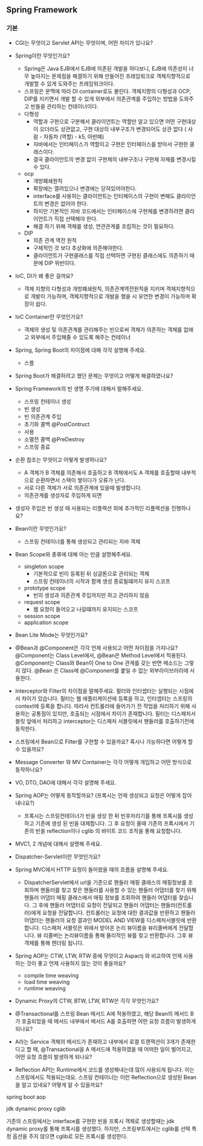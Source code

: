 ## Spring Framework

### 기본

- CGI는 무엇이고 Servlet API는 무엇이며, 어떤 차이가 있나요?
- Spring이란 무엇인가요?
    - Spring은 Java EJB에서 EJB에 의존된 개발을 하다보니, EJB에 의존성이 너무 높아지는 문제점을 해결하기 위해 만들어진 프레임워크로 객체지향적으로 개발할 수 있게 도와주는 프레임워크이다.
    - 스프링은 문맥에 따라 DI container로도 불린다. 객체지향의 다형성과 OCP, DIP를 지키면서 개발 할 수 있게 외부에서 의존관계를 주입하는 방법을 도와주고 빈들을 관리하는 컨테이너이다.
    - 다형성
        - 역할과 구현으로 구분해서 클라이언트는 역할만 알고 있으면 어떤 구현대상이 오더라도 상관없고, 구현 대상의 내부구조가 변경되어도 상관 없다 ( 사람 - 자동차 (역할) - k5, 아반뗴)
        - 자바에서는 인터페이스가 역할이고 구현은 인터페이스를 받아서 구현한 클래스이다.
        - 결국 클라이언트의 변경 없이 구현체의 내부구조나 구현체 자체를 변경시킬 수 있다.
    - ocp
        - 개방폐쇄원칙
        - 확장에는 열려있으나 변경에는 닫혀있어야한다.
        - interface를 사용하는 클라이언트는 인터페이스의 구현이 변해도 클라이언트의 변경은 없어야 한다.
        - 하지만 기본적인 자바 코드에서는 인터페이스에 구현체를 변경하려면 클라이언트가 직접 선택해야 한다.
        - 해결 하기 위해 객체를 생성, 연관관계를 조립하는 것이 필요하다.
    - DIP
        - 의존 관계 역전 원칙
        - 구체적인 것 보다 추상화에 의존해야한다.
        - 클라이언트가 구현클래스를 직접 선택하면 구현된 클래스에도 의존하기 때문에 DIP 위반이다.

- IoC, DI가 왜 좋은 걸까요?
    - 객체 지향의 다형성과 개방폐쇄원칙, 의존관계역전원칙을 지키며 객체지향적으로 개발이 가능하며, 객체지향적으로 개발을 했을 시 유연한 변경이 가능하며 확장이 쉽다.
- IoC Container란 무엇인가요?
    - 객체의 생성 및 의존관계를 관리해주는 빈으로써 객체가 의존하는 객체를 없애고 외부에서 주입해줄 수 있도록 해주는 컨테이너

- Spring, Spring Boot의 차이점에 대해 각각 설명해 주세요.
    - 스플
- Spring Boot가 해결하려고 했던 문제는 무엇이고 어떻게 해결하였나요?
- Spring Framework의 빈 생명 주기에 대해서 말해주세요.
    - 스프링 컨테이너 생성
    - 빈 생성
    - 빈 의존관계 주입
    - 초기화 콜백 @PostContruct
    - 사용
    - 소멸전 콜백 @PreDestroy
    - 스프링 종료
- 순환 참조는 무엇이고 어떻게 발생하나요?
    - A 객체가 B 객체를 의존해서 호출하고 B 객체에서도 A 객체를 호출할때 내부적으로 순환하면서 스택이 쌓이다가 오류가 난다.
    - 서로 다른 객체가 서로 의존관계에 있을때 발생합니다.
    - 의존관계를 생성자로 주입하게 되면 
- 생성자 주입은 빈 생성 때 사용되는 리플랙션 외에 추가적인 리플랙션을 진행하나요?
- Bean이란 무엇인가요?
    - 스프링 컨테이너를 통해 생성되고 관리되는 자바 객체 
- Bean Scope와 종류에 대해 아는 만큼 설명해주세요.
    - singleton scope
        - 기본적으로 빈이 등록된 뒤 싱글톤으로 관리되는 객체
        - 스프링 컨테이너의 시작과 함께 생성 종료될떄까지 유지 스코프
    - prototype scope
        - 빈의 생성과 의존관계 주입까지만 하고 관리하지 않음
    - request scope
        - 웹 요청이 들어오고 나갈떄까지 유지되는 스코프
    - session scope
    - application scope
- Bean Lite Mode는 무엇인가요?
- @Bean과 @Component은 각각 언제 사용되고 어떤 차이점을 가지나요?
@Component는 Class Level에서, @Bean은 Method Level에서 적용된다. @Component는 Class와 Bean이 One to One 관계를 갖는 반면 메소드는 그렇지 않다.
@Bean 은 Class에 @Component를 붙일 수 없는 외부라이브러리에 사용한다.

- Interceptor와 Filter의 차이점을 말해주세요.
필터와 인터셉터는 실행되는 시점에서 차이가 있습니다. 필터는 웹 애플리케이션에 등록을 하고, 인터셉터는 스프링의 context에 등록을 합니다. 따라서 컨트롤러에 들어가기 전 작업을 처리하기 위해 사용하는 공통점이 있지만, 호출되는 시점에서 차이가 존재합니다.
필터는 디스패처서블릿 앞에서 처리하고 interceptor는 디스패처 서블릿에서 핸들러를 호출하기전에 동작한다.
- 스프링에서 Bean으로 Filter를 구현할 수 있을까요? 혹시나 가능하다면 어떻게 할 수 있을까요?
- Message Converter 와 MV Container는 각각 어떻게 개입하고 어떤 방식으로 동작하나요?
- VO, DTO, DAO에 대해서 각각 설명해 주세요.
- Spring AOP는 어떻게 동작할까요? (프록시는 언제 생성되고 요청은 어떻게 잡아내나요?)
    - 프록시는 스프링컨테이너가 빈을 생성 한 뒤 빈후처리기를 통해 프록시를 생성하고 기존에 생성 된 빈을 대체합니다. 그 후 요청이 올때 기존의 프록시에서 기존의 빈을 reflection이나 cglib 의 바이트 코드 조작을 통해 요청합니다.
- MVC1, 2 개념에 대해서 설명해 주세요.
- Dispatcher-Servlet이란 무엇인가요?
- Spring MVC에서 HTTP 요청이 들어왔을 때의 흐름을 설명해 주세요.
    - DispatcherServlet에서 url을 기준으로 핸들러 매핑 클래스의 매핑정보를 조회하며 핸들러를 찾고 찾은 핸들러를 사용할 수 있는 핸들러 어댑터를 찾기 위해 핸들러 어댑터 매핑 클래스에서 매핑 정보를 조회하여 핸들러 어댑터를 찾습니다. 그 후에 핸들러 어댑터로 요청이 전달되고 핸들러 어댑터는 핸들러(컨트롤러)에게 요청을 전달합니다. 컨트롤러는 요청에 대한 결과값을 반환하고 핸들러 어댑터는 핸들러의 요청 결과인 MODEL AND VIEW를 디스패처서블릿에 반환합니다. 디스패처 서블릿은 위에서 받아온 논리 뷰이름을 뷰리졸버에게 전달합니다. 뷰 리졸버는 논리뷰이름을 통해 물리적인 뷰를 찾고 반환합니다. 그후 뷰객체를 통해 렌더링 됩니다.
- Spring AOP는 CTW, LTW, RTW 중에 무엇이고 Aspactj 와 비교하여 언제 사용하는 것이 좋고 언제 사용하지 않는 것이 좋을까요?
    - compile time weaving
    - load time weaving
    - runtime weaving
- Dynamic Proxy의 CTW, BTW, LTW, RTW은 각각 무엇인가요?
- @Transactional를 스프링 Bean 메서드 A에 적용하였고, 해당 Bean의 메서드 B가 호출되었을 때 메서드 내부에서 메서드 A를 호출하면 어떤 요청 흐름이 발생하게 되나요?
- A라는 Service 객체의 메서드가 존재하고 내부에서 로컬 트랜잭션이 3개가 존재한다고 할 때, @Transactional을 A 메서드에 적용하였을 때 어떠한 일이 벌어지고, 어떤 요청 흐름이 발생하게 되나요?
- Reflection API는 Runtime에서 코드를 생성해내는데 많이 사용되게 됩니다. 이는 스프링에서도 적용되는데요. 스프링 컨테이너는 이런 Reflection으로 생성된 Bean을 알고 있네요? 어떻게 알 수 있을까요?





spring boot aop

jdk dynamic proxy
cglib

기존의 스프링에서는 interface를 구현한 빈을 프록시 객체로 생성할때는 jdk dynamic proxy를 통해 프록시를 생성했다.
하지만, 스프링부트에서는 cglib를 선택 특정 옵션을 주지 않으면 cglib로 모든 프록시를 생성한다.